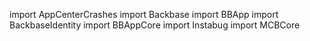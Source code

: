 import AppCenterCrashes
import Backbase
import BBApp
import BackbaseIdentity
import BBAppCore
import Instabug
import MCBCore
